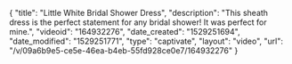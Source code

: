 {
    "title": "Little White Bridal Shower Dress",
    "description": "This sheath dress is the perfect statement for any bridal shower! It was perfect for mine.",
    "videoid": "164932276",
    "date_created": "1529251694",
    "date_modified": "1529251771",
    "type": "captivate",
    "layout": "video",
    "url": "\/v\/09a6b9e5-ce5e-46ea-b4eb-55fd928ce0e7\/164932276"
}